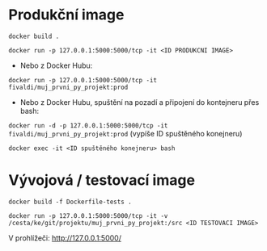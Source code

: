 Produkční image
===============

`docker build .`

`docker run -p 127.0.0.1:5000:5000/tcp -it <ID PRODUKCNI IMAGE>`

- Nebo z Docker Hubu:

`docker run -p 127.0.0.1:5000:5000/tcp -it fivaldi/muj_prvni_py_projekt:prod`

- Nebo z Docker Hubu, spuštění na pozadí a připojení do kontejneru přes bash:

`docker run -d -p 127.0.0.1:5000:5000/tcp -it fivaldi/muj_prvni_py_projekt:prod`
(vypíše ID spuštěného konejneru)

`docker exec -it <ID spuštěného konejneru> bash`


Vývojová / testovací image
==========================

`docker build -f Dockerfile-tests .`

`docker run -p 127.0.0.1:5000:5000/tcp -it -v /cesta/ke/git/projektu/muj_prvni_py_projekt:/src <ID TESTOVACI IMAGE>`


V prohlížeči: http://127.0.0.1:5000/
